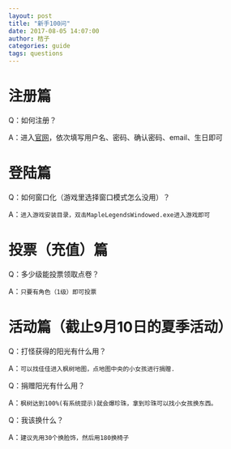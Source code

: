 ```yaml
---
layout: post
title: "新手100问"
date: 2017-08-05 14:07:00
author: 桔子
categories: guide
tags: questions
---
```



# 注册篇
Q：如何注册？

A：进入[官网](https://maplelegends.com/register)，依次填写用户名、密码、确认密码、email、生日即可

# 登陆篇

Q：如何窗口化（游戏里选择窗口模式怎么没用）？

A：`进入游戏安装目录，双击MapleLegendsWindowed.exe进入游戏即可`


# 投票（充值）篇

Q：多少级能投票领取点卷？

A：`只要有角色（1级）即可投票`

# 活动篇（截止9月10日的夏季活动）

Q：打怪获得的阳光有什么用？

A：`可以找佳佳进入枫树地图，点地图中央的小女孩进行捐赠.`

Q：捐赠阳光有什么用？

A：`枫树达到100%(有系统提示)就会爆珍珠，拿到珍珠可以找小女孩换东西。`

Q：我该换什么？

A：`建议先用30个换脸饰，然后用180换椅子`
